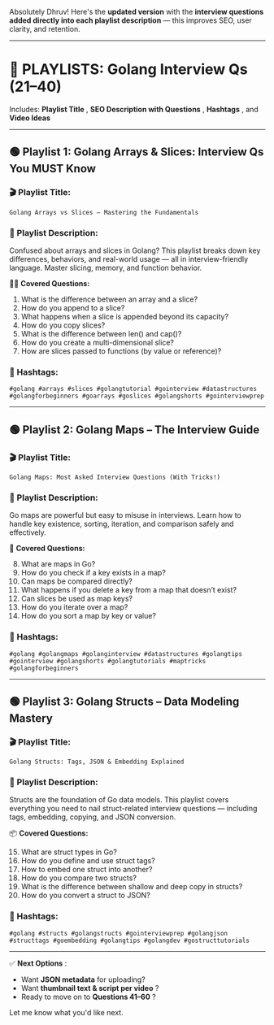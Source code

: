 Absolutely Dhruv! Here's the **updated version** with the **interview questions added directly into each playlist description** — this improves SEO, user clarity, and retention.

---

# 📂 **PLAYLISTS: Golang Interview Qs (21–40)**

Includes:  **Playlist Title** ,  **SEO Description with Questions** ,  **Hashtags** , and **Video Ideas**

---

## 🟢 **Playlist 1: Golang Arrays & Slices: Interview Qs You MUST Know**

### 🎬 Playlist Title:

`Golang Arrays vs Slices – Mastering the Fundamentals`

### 📄 Playlist Description:

Confused about arrays and slices in Golang? This playlist breaks down key differences, behaviors, and real-world usage — all in interview-friendly language. Master slicing, memory, and function behavior.

👨‍💻 **Covered Questions:**

1. What is the difference between an array and a slice?
2. How do you append to a slice?
3. What happens when a slice is appended beyond its capacity?
4. How do you copy slices?
5. What is the difference between len() and cap()?
6. How do you create a multi-dimensional slice?
7. How are slices passed to functions (by value or reference)?

### 🔖 Hashtags:

`#golang #arrays #slices #golangtutorial #gointerview #datastructures #golangforbeginners #goarrays #goslices #golangshorts #gointerviewprep`

---

## 🟢 **Playlist 2: Golang Maps – The Interview Guide**

### 🎬 Playlist Title:

`Golang Maps: Most Asked Interview Questions (With Tricks!)`

### 📄 Playlist Description:

Go maps are powerful but easy to misuse in interviews. Learn how to handle key existence, sorting, iteration, and comparison safely and effectively.

📌 **Covered Questions:**

8. What are maps in Go?
9. How do you check if a key exists in a map?
10. Can maps be compared directly?
11. What happens if you delete a key from a map that doesn’t exist?
12. Can slices be used as map keys?
13. How do you iterate over a map?
14. How do you sort a map by key or value?

### 🔖 Hashtags:

`#golang #golangmaps #golanginterview #datastructures #golangtips #gointerview #golangshorts #golangtutorials #maptricks #golangforbeginners`

---

## 🟢 **Playlist 3: Golang Structs – Data Modeling Mastery**

### 🎬 Playlist Title:

`Golang Structs: Tags, JSON & Embedding Explained`

### 📄 Playlist Description:

Structs are the foundation of Go data models. This playlist covers everything you need to nail struct-related interview questions — including tags, embedding, copying, and JSON conversion.

📦 **Covered Questions:**

15. What are struct types in Go?
16. How do you define and use struct tags?
17. How to embed one struct into another?
18. How do you compare two structs?
19. What is the difference between shallow and deep copy in structs?
20. How do you convert a struct to JSON?

### 🔖 Hashtags:

`#golang #structs #golangstructs #gointerviewprep #golangjson #structtags #goembedding #golangtips #golangdev #gostructtutorials`

---

✅  **Next Options** :

* Want **JSON metadata** for uploading?
* Want  **thumbnail text & script per video** ?
* Ready to move on to  **Questions 41–60** ?

Let me know what you'd like next.
